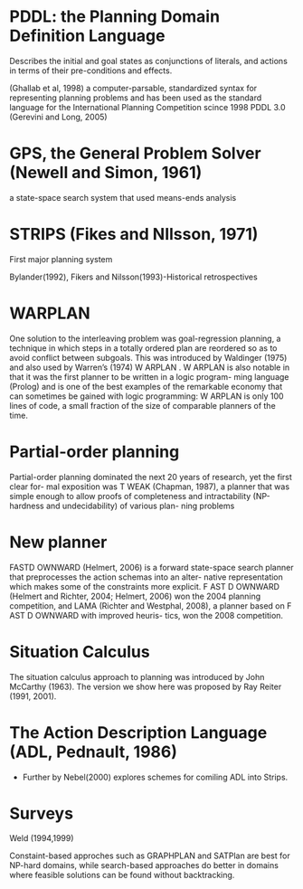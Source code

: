 
# PDDL: the Planning Domain Definition Language

Describes the initial and goal states as conjunctions of literals, and actions in terms of their pre-conditions and effects.

(Ghallab et al, 1998) a computer-parsable, standardized syntax for representing planning problems and has been used as the standard language for the International Planning Competition scince 1998 PDDL 3.0 (Gerevini and Long, 2005)

# GPS, the General Problem Solver (Newell and Simon, 1961)

a state-space search system that used means-ends analysis

# STRIPS (Fikes and NIlsson, 1971)

First major planning system

Bylander(1992), Fikers and Nilsson(1993)-Historical retrospectives

# WARPLAN
One solution to the interleaving problem was goal-regression planning, a technique in
which steps in a totally ordered plan are reordered so as to avoid conflict between subgoals.
This was introduced by Waldinger (1975) and also used by Warren’s (1974) W ARPLAN .
W ARPLAN is also notable in that it was the first planner to be written in a logic program-
ming language (Prolog) and is one of the best examples of the remarkable economy that can
sometimes be gained with logic programming: W ARPLAN is only 100 lines of code, a small
fraction of the size of comparable planners of the time.

# Partial-order planning
Partial-order planning dominated the next 20 years of research, yet the first clear for-
mal exposition was T WEAK (Chapman, 1987), a planner that was simple enough to allow
proofs of completeness and intractability (NP-hardness and undecidability) of various plan-
ning problems

# New planner
FASTD OWNWARD (Helmert, 2006)
is a forward state-space search planner that preprocesses the action schemas into an alter-
native representation which makes some of the constraints more explicit. F AST D OWNWARD
(Helmert and Richter, 2004; Helmert, 2006) won the 2004 planning competition, and LAMA
(Richter and Westphal, 2008), a planner based on F AST D OWNWARD with improved heuris-
tics, won the 2008 competition.

# Situation Calculus
The situation calculus approach to planning was introduced by John McCarthy (1963).
The version we show here was proposed by Ray Reiter (1991, 2001).



# The Action Description Language (ADL, Pednault, 1986) 
- Further by Nebel(2000) explores schemes for comiling ADL into Strips. 


# Surveys

Weld (1994,1999)

Constaint-based approches such as GRAPHPLAN and SATPlan are best for NP-hard domains, while search-based approaches do better in domains where feasible solutions can be found without backtracking. 
